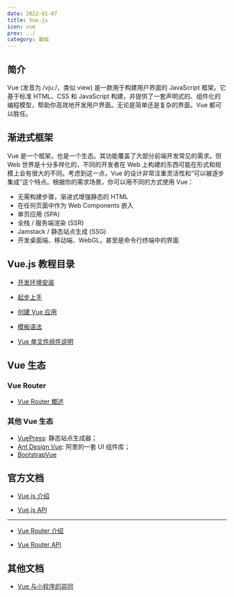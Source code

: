 ```yaml
---
date: 2022-01-07
title: Vue.js
icon: vue
prev: ../
category: 基础
---
```


## 简介

Vue (发音为 /vjuː/，类似 view) 是一款用于构建用户界面的 JavaScript 框架。它基于标准 HTML、CSS 和 JavaScript 构建，并提供了一套声明式的、组件化的编程模型，帮助你高效地开发用户界面。无论是简单还是复杂的界面，Vue 都可以胜任。

## 渐进式框架

Vue 是一个框架，也是一个生态。其功能覆盖了大部分前端开发常见的需求。但 Web 世界是十分多样化的，不同的开发者在 Web 上构建的东西可能在形式和规模上会有很大的不同。考虑到这一点，Vue 的设计非常注重灵活性和“可以被逐步集成”这个特点。根据你的需求场景，你可以用不同的方式使用 Vue：

- 无需构建步骤，渐进式增强静态的 HTML
- 在任何页面中作为 Web Components 嵌入
- 单页应用 (SPA)
- 全栈 / 服务端渲染 (SSR)
- Jamstack / 静态站点生成 (SSG)
- 开发桌面端、移动端、WebGL，甚至是命令行终端中的界面

## Vue.js 教程目录

- [开发环境安装](core/install.md)

- [起步上手](core/get-started.md)

- [创建 Vue 应用](core/app.md)

- [模板语法](core/template.md)

- [Vue 单文件组件说明](core/sfc.md)

## Vue 生态

### Vue Router

- [Vue Router 概述](router/README.md)

<!-- TODO: Add pinia and vite -->

### 其他 Vue 生态

- [VuePress](https://vuepress-theme-hope.github.io/basic/vuepress/): 静态站点生成器；
- [Ant Design Vue](https://vue.ant.design/docs/vue/introduce-cn/): 阿里的一套 UI 组件库；
- [BootstrapVue](https://bootstrap-vue.js.org/)

## 官方文档

- [Vue.js 介绍](https://cn.vuejs.org/guide/introduction.html)

- [Vue.js API](https://cn.vuejs.org/api/)

---

- [Vue Router 介绍](https://router.vuejs.org/zh/guide/#html)

- [Vue Router API](https://router.vuejs.org/zh/api/)

## 其他文档

- [Vue 与小程序的异同](compare.md)
